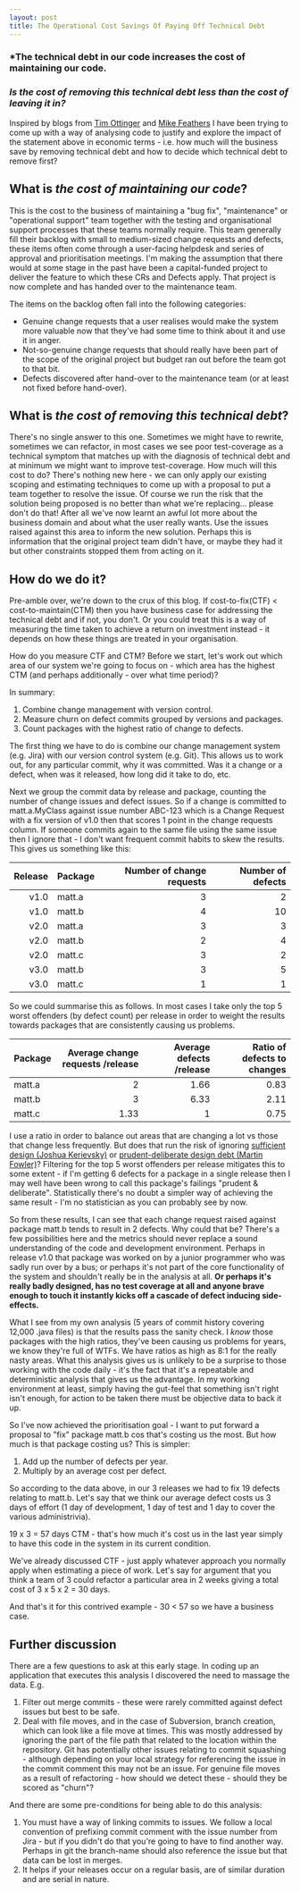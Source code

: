 ```yaml
---
layout: post
title: The Operational Cost Savings Of Paying Off Technical Debt
---
```


### *The technical debt in our code increases the cost of maintaining our code.

### *Is the cost of removing this technical debt less than the cost of leaving it in?*

Inspired by blogs from [Tim Ottinger][1] and [Mike Feathers][2] I have been trying to come up with a way of analysing code to justify and explore the impact of the statement above in economic terms - i.e. how much will the business save by removing technical debt and how to decide which technical debt to remove first?

What is _the cost of maintaining our code_?
-------------------------------------------

This is the cost to the business of maintaining a "bug fix", "maintenance" or "operational support" team together with the testing and organisational support processes that these teams normally require. This team generally fill their backlog with small to medium-sized change requests and defects, these items often come through a user-facing helpdesk and series of approval and prioritisation meetings. I'm making the assumption that there would at some stage in the past have been a capital-funded project to deliver the feature to which these CRs and Defects apply. That project is now complete and has handed over to the maintenance team. 

The items on the backlog often fall into the following categories:

* Genuine change requests that a user realises would make the system more valuable now that they've had some time to think about it and use it in anger.
* Not-so-genuine change requests that should really have been part of the scope of the original project but budget ran out before the team got to that bit.
* Defects discovered after hand-over to the maintenance team (or at least not fixed before hand-over).

What is _the cost of removing this technical debt_?
---------------------------------------------------

There's no single answer to this one. Sometimes we might have to rewrite, sometimes we can refactor, in most cases we see poor test-coverage as a technical symptom that matches up with the diagnosis of technical debt and at minimum we might want to improve test-coverage. How much will this cost to do? There's nothing new here - we can only apply our existing scoping and estimating techniques to come up with a proposal to put a team together to resolve the issue. Of course we run the risk that the solution being proposed is no better than what we're replacing... please don't do that! After all we've now learnt an awful lot more about the business domain and about what the user really wants. Use the issues raised against this area to inform the new solution. Perhaps this is information that the original project team didn't have, or maybe they had it but other constraints stopped them from acting on it.

How do we do it?
------------------

Pre-amble over, we're down to the crux of this blog. If cost-to-fix(CTF) < cost-to-maintain(CTM) then you have business case for addressing the technical debt and if not, you don't. Or you could treat this is a way of measuring the time taken to achieve a return on investment instead - it depends on how these things are treated in your organisation.

How do you measure CTF and CTM? Before we start, let's work out which area of our system we're going to focus on - which area has the highest CTM (and perhaps additionally - over what time period)?

In summary:
1. Combine change management with version control.
2. Measure churn on defect commits grouped by versions and packages.
3. Count packages with the highest ratio of change to defects.
 
The first thing we have to do is combine our change management system (e.g. Jira) with our version control system (e.g. Git). This allows us to work out, for any particular commit, why it was committed. Was it a change or a defect, when was it released, how long did it take to do, etc.

Next we group the commit data by release and package, counting the number of change issues and defect issues. So if a change is committed to matt.a.MyClass against issue number ABC-123 which is a Change Request with a fix version of v1.0 then that scores 1 point in the change requests column. If someone commits again to the same file using the same issue then I ignore that - I don't want frequent commit habits to skew the results. This gives us something like this:

Release | Package    | Number of change requests |  Number of defects
-------:|:-----------|--------------------------:|------------------:
v1.0    |matt.a      | 3                         | 2
v1.0    |matt.b      | 4                         | 10
v2.0    |matt.a      | 3                         | 3
v2.0    |matt.b      | 2                         | 4
v2.0    |matt.c      | 3                         | 2
v3.0    |matt.b      | 3                         | 5
v3.0    |matt.c      | 1                         | 1

So we could summarise this as follows. In most cases I take only the top 5 worst offenders (by defect count) per release in order to weight the results towards packages that are consistently causing us problems.

Package            | Average change requests /release | Average defects /release | Ratio of defects to changes
:------------------|---------------------------------:|-------------------------:|---------------------------:  
matt.a             | 2                                | 1.66                     | 0.83 
matt.b             | 3                                | 6.33                     | 2.11 
matt.c             | 1.33                             | 1                        | 0.75

I use a ratio in order to balance out areas that are changing a lot vs those that change less frequently. But does that run the risk of ignoring [sufficient design (Joshua Kerievsky)][3] or [prudent-deliberate design debt (Martin Fowler)][4]? Filtering for the top 5 worst offenders per release mitigates this to some extent - if I'm getting 6 defects for a package in a single release then I may well have been wrong to call this package's failings "prudent & deliberate". Statistically there's no doubt a simpler way of achieving the same result - I'm no statistician as you can probably see by now.

So from these results, I can see that each change request raised against package matt.b tends to result in 2 defects. Why could that be? There's a few possibilities here and the metrics should never replace a sound understanding of the code and development environment. Perhaps in release v1.0 that package was worked on by a junior programmer who was sadly run over by a bus; or perhaps it's not part of the core functionality of the system and shouldn't really be in the analysis at all. **Or perhaps it's really badly designed, has no test coverage at all and anyone brave enough to touch it instantly kicks off a cascade of defect inducing side-effects.**

What I see from my own analysis (5 years of commit history covering 12,000 .java files) is that the results pass the sanity check. I _know_ those packages with the high ratios, they've been causing us problems for years, we know they're full of WTFs. We have ratios as high as 8:1 for the really nasty areas. What this analysis gives us is unlikely to be a surprise to those working with the code daily - it's the fact that it's a repeatable and deterministic analysis that gives us the advantage. In my working environment at least, simply having the gut-feel that something isn't right isn't enough, for action to be taken there must be objective data to back it up.

So I've now achieved the prioritisation goal - I want to put forward a proposal to "fix" package matt.b cos that's costing us the most. But how much is that package costing us? This is simpler:

1. Add up the number of defects per year.
2. Multiply by an average cost per defect.

So according to the data above, in our 3 releases we had to fix 19 defects relating to matt.b. Let's say that we think our average defect costs us 3 days of effort (1 day of development, 1 day of test and 1 day to cover the various administrivia). 

19 x 3 = 57 days CTM - that's how much it's cost us in the last year simply to have this code in the system in its current condition.
 
We've already discussed CTF - just apply whatever approach you normally apply when estimating a piece of work. Let's say for argument that you think a team of 3 could refactor a particular area in 2 weeks giving a total cost of 3 x 5 x 2 = 30 days.

And that's it for this contrived example - 30 < 57 so we have a business case.

Further discussion
------------------

There are a few questions to ask at this early stage. In coding up an application that executes this analysis I discovered the need to massage the data. E.g.

1. Filter out merge commits - these were rarely committed against defect issues but best to be safe.
2. Deal with file moves, and in the case of Subversion, branch creation, which can look like a file move at times. This was mostly addressed by ignoring the part of the file path that related to the location within the repository. Git has potentially other issues relating to commit squashing - although depending on your local strategy for referencing the issue in the commit comment this may not be an issue. For genuine file moves as a result of refactoring - how should we detect these - should they be scored as "churn"?

And there are some pre-conditions for being able to do this analysis:

1. You must have a way of linking commits to issues. We follow a local convention of prefixing commit comment with the issue number from Jira - but if you didn't do that you're going to have to find another way. Perhaps in git the branch-name should also reference the issue but that data can be lost in merges.
2. It helps if your releases occur on a regular basis, are of similar duration and are serial in nature.

[1]: http://agileotter.blogspot.com/2010/10/heatmap-new-hotness.html
[2]: http://michaelfeathers.typepad.com/michael_feathers_blog/2011/01/measuring-the-closure-of-code.html
[3]:  https://elearning.industriallogic.com/gh/submit?Action=PageAction&album=blog2009&path=blog2009/2010/sufficientDesign&devLanguage=Java
[4]: http://martinfowler.com/bliki/TechnicalDebtQuadrant.html
